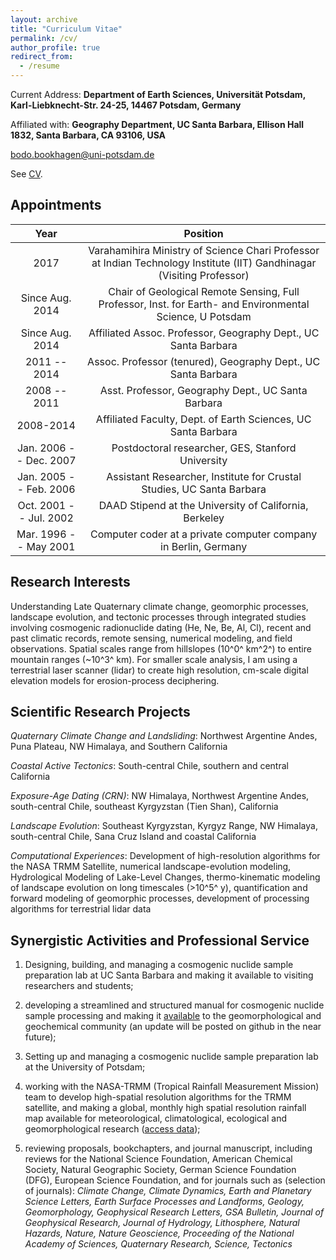 ```yaml
---
layout: archive
title: "Curriculum Vitae"
permalink: /cv/
author_profile: true
redirect_from:
  - /resume
---
```


Current Address: **Department of Earth Sciences, Universität Potsdam,
Karl-Liebknecht-Str. 24-25, 14467 Potsdam, Germany**

Affiliated with: **Geography Department, UC Santa Barbara, Ellison Hall
1832, Santa Barbara, CA 93106, USA**

[bodo.bookhagen@uni-potsdam.de](emailto:bodo.bookhagen@uni-potsdam.de)

See [CV](http://bodobookhagen.github.io/pdf/bookhagen_CV.pdf).

## Appointments

| Year | Position |
|:----:|:--------:|
| 2017 | Varahamihira Ministry of Science Chari Professor at Indian Technology Institute (IIT) Gandhinagar (Visiting Professor) |
| Since Aug. 2014 | Chair of Geological Remote Sensing, Full Professor, Inst. for Earth- and Environmental Science, U Potsdam |
| Since Aug. 2014 | Affiliated Assoc. Professor, Geography Dept., UC Santa Barbara |
| 2011 -- 2014 | Assoc. Professor (tenured), Geography Dept., UC Santa Barbara |
| 2008 -- 2011 | Asst. Professor, Geography Dept., UC Santa Barbara |
| 2008-2014 | Affiliated Faculty, Dept. of Earth Sciences, UC Santa Barbara |
| Jan. 2006 -- Dec. 2007 | Postdoctoral researcher, GES, Stanford University |
| Jan. 2005 -- Feb. 2006 | Assistant Researcher, Institute for Crustal Studies, UC Santa Barbara |
| Oct. 2001 -- Jul. 2002 | DAAD Stipend at the University of California, Berkeley |
| Mar. 1996 -- May 2001 | Computer coder at a private computer company in Berlin, Germany |


## Research Interests

Understanding Late Quaternary climate change, geomorphic processes,
landscape evolution, and tectonic processes through integrated studies
involving cosmogenic radionuclide dating (He, Ne, Be, Al, Cl), recent
and past climatic records, remote sensing, numerical modeling, and field
observations. Spatial scales range from hillslopes (10^0^ km^2^) to
entire mountain ranges (\~10^3^ km). For smaller scale analysis, I am
using a terrestrial laser scanner (lidar) to create high resolution,
cm-scale digital elevation models for erosion-process
deciphering.

## Scientific Research Projects

*Quaternary Climate Change and Landsliding*: Northwest Argentine Andes,
Puna Plateau, NW Himalaya, and Southern California

*Coastal Active Tectonics*: South-central Chile, southern and central
California

*Exposure-Age Dating (CRN)*: NW Himalaya, Northwest Argentine Andes,
south-central Chile, southeast Kyrgyzstan (Tien Shan), California

*Landscape Evolution*: Southeast Kyrgyzstan, Kyrgyz Range, NW Himalaya,
south-central Chile, Sana Cruz Island and coastal California

*Computational Experiences*: Development of high-resolution algorithms
for the NASA TRMM Satellite, numerical landscape-evolution modeling,
Hydrological Modeling of Lake-Level Changes, thermo-kinematic modeling
of landscape evolution on long timescales (\>10^5^ y), quantification
and forward modeling of geomorphic processes, development of processing
algorithms for terrestrial lidar data

## Synergistic Activities and Professional Service

1. Designing, building, and managing a cosmogenic nuclide sample
preparation lab at UC Santa Barbara and
making it available to visiting researchers and students;

2. developing a streamlined and structured manual for cosmogenic nuclide sample
processing and making it [available](http://www.geog.ucsb.edu/~bodo/pdf/bookhagen_chemSeparation_UCSB.pdf) to the geomorphological and geochemical
community (an update will be posted on github in the near future);

3. Setting up and managing a cosmogenic nuclide sample preparation lab
at the University of Potsdam; 

4. working with the NASA-TRMM (Tropical
Rainfall Measurement Mission) team to develop high-spatial resolution
algorithms for the TRMM satellite, and making a global, monthly high
spatial resolution rainfall map available for meteorological,
climatological, ecological and geomorphological research ([access data](http://www.geog.ucsb.edu/~bodo/TRMM));

5. reviewing proposals, bookchapters, and journal manuscript, including
reviews for the National Science Foundation, American Chemical Society,
Natural Geographic Society, German Science Foundation (DFG), European
Science Foundation, and for journals such as (selection of journals):
*Climate Change, Climate Dynamics, Earth and Planetary Science Letters,
Earth Surface Processes and Landforms, Geology, Geomorphology,
Geophysical Research Letters, GSA Bulletin, Journal of Geophysical
Research, Journal of Hydrology, Lithosphere, Natural Hazards, Nature,
Nature Geoscience, Proceeding of the National Academy of Sciences,
Quaternary Research, Science, Tectonics*
